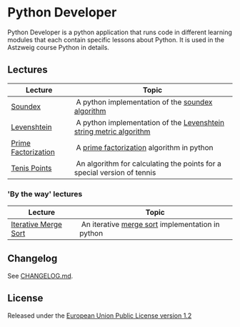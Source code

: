 # Python Developer
Python Developer is a python application that runs code in different
learning modules that each contain specific lessons about Python.
It is used in the Astzweig course Python in details.

## Lectures

| Lecture | Topic |
| ------- | ----- |
| [Soundex][soundex-src] | A python implementation of the [soundex algorithm][1] |
| [Levenshtein][levenshtein-src] | A python implementation of the [Levenshtein string metric algorithm][2] |
| [Prime Factorization][prime-factorization-src] | A [prime factorization][3] algorithm in python |
| [Tenis Points][tenis-points-src] | An algorithm for calculating the points for a special version of tennis |

### 'By the way' lectures

| Lecture | Topic |
| ------- | ----- |
| [Iterative Merge Sort][iterative-merge-sort-src] | An iterative [merge sort][5] implementation in python |

## Changelog
See [CHANGELOG.md][changelog].

## License
Released under the [European Union Public License version 1.2][license]

[1]: https://en.wikipedia.org/wiki/Soundex
[2]: https://en.wikipedia.org/wiki/Levenshtein_distance
[3]: https://www.mathsisfun.com/prime-factorization.html
[5]: https://en.wikipedia.org/wiki/Merge_sort

[soundex-src]: 01-Soundex
[levenshtein-src]: 02-Levenshtein
[prime-factorization-src]: 03-Prime-Factorization
[tenis-points-src]: 04-Tenis-Points
[iterative-merge-sort-src]: 99-Iterative-Mergesort
[changelog]: CHANGELOG.md
[license]: LICENSE

